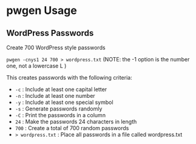 # pwgen Usage


## WordPress Passwords

Create 700 WordPress style passwords

``pwgen -cnys1 24 700 > wordpress.txt``  (NOTE: the -1 option is the number one, not a lowercase L )

This creates passwords with the following criteria:

  * ``-c`` : Include at least one capital letter
  * ``-n`` : Include at least one number
  * ``-y`` : Include at least one special symbol
  * ``-s`` : Generate passwords randomly
  * ``-C`` : Print the passwords in a column
  * ``24`` : Make the passwords 24 characters in length
  * ``700`` : Create a total of 700 random passwords
  * ``> wordpress.txt`` : Place all passwords in a file called wordpress.txt

